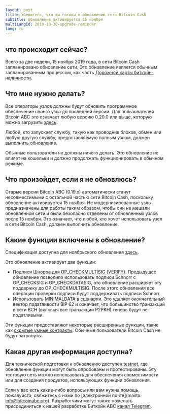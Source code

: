 ```yaml
---
layout: post
title: Убедитесь, что вы готовы к обновлению сети Bitcoin Cash
subtitle: обновление активируется 15 ноября
multiLangId: 2019-10-30-upgrade-reminder
lang: ru
---
```


## что происходит сейчас?

Всего за две недели, 15 ноября 2019 года, в сети Bitcoin Cash запланировано обновление сети. Это обновление является обычным запланированным процессом, как часть [Дорожной карты биткойн-наличности](https://www.bitcoincash.org/roadmap.html).

## Что мне нужно делать?

Все операторы узлов должны будут обновить программное обеспечение своего узла до последней версии. Для пользователей Bitcoin ABC это означает любую версию 0.20.0 или выше, которую можно загрузить [здесь](https://download.bitcoinabc.org/).

Любой, кто запускает службу, такую как проводник блоков, обмен или любую другую службу, предоставляемую полным узлом, должен выполнить обновление.

Обычные пользователи не должны ничего делать. Это обновление не влияет на кошельки и должно продолжать функционировать в обычном режиме.

## Что произойдет, если я не обновлюсь?

Старые версии Bitcoin ABC (0.19.x) автоматически станут несовместимыми с остальной частью сети Bitcoin Cash, поскольку обновление активируется 15 ноября. Не модернизированные узлы предназначены для работы таким образом, чтобы они не мешали обновленной сети и были безопасно отделены от обновленных узлов после 15 ноября. Это означает, что любой, кто хочет использовать узел в сети Bitcoin Cash, должен выполнить обновление.

## Какие функции включены в обновление?

Спецификация доступна для ноябрьского обновления [здесь](https://github.com/bitcoincashorg/bitcoincash.org/blob/master/spec/2019-11-15-upgrade.md).

Это обновление активирует две функции:
* [Подписи Шнорра для OP_CHECKMULTISIG (VERIFY)](https://github.com/bitcoincashorg/bitcoincash.org/blob/master/spec/2019-11-15-schnorrmultisig.md). Предыдущее обновление позволило использовать подписи Schnorr с OP_CHECKSIG и OP_CHECKDATASIG, это обновление расширяет эту поддержку до OP_CHECKMULTISIG. После этого обновления все операции проверки подписи будут поддерживать подписи Schnorr.
* [Использовать MINIMALDATA в сценарии](https://github.com/bitcoincashorg/bitcoincash.org/blob/master/spec/2019-11-15-minimaldata.md). Это удаляет окончательный вектор податливости BIP 62 и означает, что большинство транзакций в сети BCH (включая все транзакции P2PKH) теперь будут не податливыми.

Эти функции предоставляют некоторые расширенные функции, такие как [скрытые умные контракты](https://youtu.be/6V98Q4FnSY0). Обычные пользователи Bitcoin Cash не будут затронуты.

## Какая другая информация доступна?

Для технической подготовки к обновлению доступен [testnet](https://github.com/bitcoincashorg/bitcoincash.org/blob/master/workgroups/wg-testing/2019-11-15_upgrade_testnet.md), где обновление функции могут быть опробованы и протестированы.
Эту тестовую сеть можно использовать для обеспечения совместимости или для создания продуктов, использующих функции обновления.

Если у вас есть какие-либо вопросы или вам нужна помощь, пожалуйста, свяжитесь с нами по [электронной почте](mailto: info@bitcoinabc.org).
Разработчики могут также пожелать присоединиться к нашей разработке Биткойн ABC [канал Telegram](https://t.me/joinchat/HCYr50mxRWjA2uLqii-psw).
